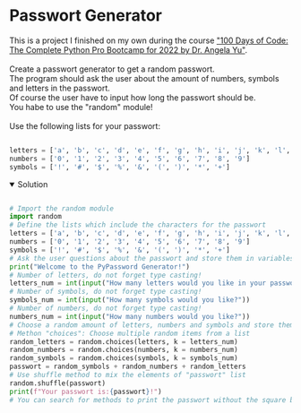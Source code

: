 # Passwort Generator
This is a project I finished on my own during the course ["100 Days of Code: The Complete Python Pro Bootcamp for 2022 by Dr. Angela Yu"](https://www.udemy.com/course/100-days-of-code/?couponCode=CA914D89FB922E1090DF).
<br>
<br>
Create a passwort generator to get a random passwort.<br>
The program should ask the user about the amount of numbers, symbols and letters in the passwort.<br>
Of course the user have to input how long the passwort should be.<br>
You habe to use the "random" module!
<br>
<br>
Use the following lists for your passwort:

```python

letters = ['a', 'b', 'c', 'd', 'e', 'f', 'g', 'h', 'i', 'j', 'k', 'l', 'm', 'n', 'o', 'p', 'q', 'r', 's', 't', 'u', 'v', 'w', 'x', 'y', 'z', 'A', 'B', 'C', 'D', 'E', 'F', 'G', 'H', 'I', 'J', 'K', 'L', 'M', 'N', 'O', 'P', 'Q', 'R', 'S', 'T', 'U', 'V', 'W', 'X', 'Y', 'Z']
numbers = ['0', '1', '2', '3', '4', '5', '6', '7', '8', '9']
symbols = ['!', '#', '$', '%', '&', '(', ')', '*', '+']

```

<details open>
<summary>Solution</summary>

```python

# Import the random module
import random
# Define the lists which include the characters for the passwort
letters = ['a', 'b', 'c', 'd', 'e', 'f', 'g', 'h', 'i', 'j', 'k', 'l', 'm', 'n', 'o', 'p', 'q', 'r', 's', 't', 'u', 'v', 'w', 'x', 'y', 'z', 'A', 'B', 'C', 'D', 'E', 'F', 'G', 'H', 'I', 'J', 'K', 'L', 'M', 'N', 'O', 'P', 'Q', 'R', 'S', 'T', 'U', 'V', 'W', 'X', 'Y', 'Z']
numbers = ['0', '1', '2', '3', '4', '5', '6', '7', '8', '9']
symbols = ['!', '#', '$', '%', '&', '(', ')', '*', '+']
# Ask the user questions about the passwort and store them in variables
print("Welcome to the PyPassword Generator!")
# Number of letters, do not forget type casting!
letters_num = int(input("How many letters would you like in your password?"))
# Number of symbols, do not forget type casting!
symbols_num = int(input("How many symbols would you like?"))
# Number of numbers, do not forget type casting!
numbers_num = int(input("How many numbers would you like?"))
# Choose a random amount of letters, numbers and symbols and store them inside a list
# Methon "choices": Choose multiple random items from a list
random_letters = random.choices(letters, k = letters_num)
random_numbers = random.choices(numbers, k = numbers_num)
random_symbols = random.choices(symbols, k = symbols_num)
passwort = random_symbols + random_numbers + random_letters
# Use shuffle method to mix the elements of "passwort" list
random.shuffle(passwort)
print(f"Your passwort is:{passwort}!")
# You can search for methods to print the passwort without the square brackets, but it is okay for now

  
``` 
  
</details>
